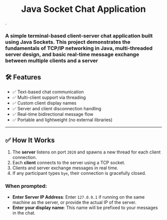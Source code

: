 <h1 align="center">Java Socket Chat Application</h1>.

<h3>A simple terminal-based client-server chat application built using Java Sockets. This project demonstrates the fundamentals of TCP/IP networking in Java, multi-threaded server design, and basic real-time message exchange between multiple clients and a server</h3>

## 🛠 Features

- ✅ Text-based chat communication
- ✅ Multi-client support via threading
- ✅ Custom client display names
- ✅ Server and client disconnection handling
- ✅ Real-time bidirectional message flow
- ✅ Portable and lightweight (no external libraries)

---
## ✅ How It Works

1. The **server** listens on port `2020` and spawns a new thread for each client connection.
2. Each **client** connects to the server using a TCP socket.
3. Clients and server exchange messages in real time.
4. If any participant types `bye`, their connection is gracefully closed.

### When prompted:

- **Enter Server IP Address**: Enter `127.0.0.1` if running on the same machine as the server, or provide the actual IP of the server.
- **Enter your display name**: This name will be prefixed to your messages in the chat.
